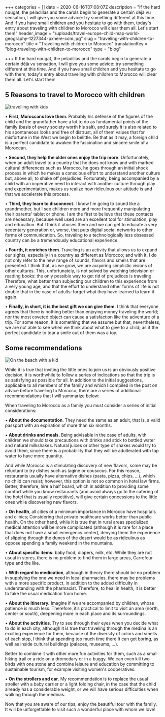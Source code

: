 +++
categories = []
date = 2020-06-16T07:08:07Z
description = "If the hard nougat, the peladillas and the carols begin to generate a certain déjà vu sensation, I will give you some advice: try something different at this time. And if you have small children and you hesitate to go with them, today's entry about traveling with children to Morocco will clear them all. Let's start then!"
header_image = "/uploads/travel-europe-child-map-world-geography-1227344-pxhere-com.jpg"
slug = "traveling-with-children-to-morocco"
title = "Traveling with children to Morocco"
translationKey = "blog-traveling-with-children-to-morocco"
type = "blog"

+++
If the hard nougat, the peladillas and the carols begin to generate a certain déjà vu sensation, I will give you some advice: try something different at this time. And if you have small children and you hesitate to go with them, today's entry about traveling with children to Morocco will clear them all. Let's start then!

## 5 Reasons to travel to Morocco with children

![travelling with kids](/uploads/beach-sea-sand-walking-people-girl-990054-pxhere-com.jpg "travelling with kids")

• **First, Moroccans love them**. Probably his defense of the figures of the child and the grandfather have a lot to do as fundamental points of the family (basis of every society worth his salt), and surely it is also related to his spontaneous looks and free of distrust, all of them values ​​that for misfortune in the West we begin to belittle. Be that as it may, a foreign child is a perfect candidate to awaken the fascination and sincere smile of a Moroccan.

• **Second, they help the older ones enjoy the trip more**. Unfortunately, when an adult travel to a country that he does not know and with marked cultural differences such as Morocco, he goes through an initial shock process in which he makes a conscious effort to understand another culture but, above all, to shake off prejudices. Fortunately, being accompanied by a child with an imperative need to interact with another culture through play and experimentation, makes us realize how ridiculous our attitude is and that we accelerate this process.

• **Third, they learn to disconnect**. I know I'm going to sound like a grandmother, but I see children more and more frequently manipulating their parents' tablet or phone. I am the first to believe that these contacts are necessary, because well used are an excellent tool for stimulation, play and education. But I think it abuses them and we can get to educate a very sedentary generation or, worse, that puts digital social networks to other forms of communication. So, traveling to a technologically less obsessed country can be a tremendously educational experience.

• **Fourth, it enriches them**. Traveling is an activity that allows us to expand our sights, especially in a country as different as Morocco; and with it, I do not only refer to the new range of sounds, flavors and smells that are presented. I think that, as we grow, we are acquiring simplistic visions of other cultures. This, unfortunately, is not solved by watching television or reading books: the only possible way to get rid of prejudices is traveling. Therefore, what better than subjecting our children to this experience from a very young age, and that the effort to understand other forms of life is not double that in the case of adults: forget what they have learned to learn it again.

• **Finally, in short, it is the best gift we can give them**. I think that everyone agrees that there is nothing better than enjoying money traveling the world; nor the most coveted object can cause a satisfaction like the adventure of a trip. For some reason, it is something that we assume but that, nevertheless, we are not able to see when we think about what to give to a child; as if the perfect candidate to tear a smile out of them was a toy.

## Some recommendations

![On the beach with a kid](/uploads/man-in-black-shirt-carrying-little-kid-on-his-shoulder-3968151.jpg "On the beach with a kid")

While it is true that inviting the little ones to join us is an obviously positive decision, it is worthwhile to follow a series of indications so that the trip is as satisfying as possible for all. In addition to the initial suggestions, applicable to all members of the family and which I compiled in the post on advice before traveling to Morocco, there are a series of additional recommendations that I will summarize below:

When traveling to Morocco as a family you must consider a series of initial considerations:

• **About the documentation**. They need the same as an adult, that is, a valid passport with an expiration of more than six months.

• **About drinks and meals**. Being advisable in the case of adults, with children we should take precautions with drinks and stick to bottled water and natural milkshakes. Natural juices or other type of shakes would try to avoid them, since there is a probability that they will be adulterated with tap water to have more quantity.

And while Morocco is a stimulating discovery of new flavors, some may be reluctant to try dishes such as tagine or couscous. For this reason, restaurants usually have alternative dishes (pasta, pizza, chips, ...), which no child can resist; however, this option is not so common in hotel law firms. Better, therefore, hire a half board, which in addition to providing some comfort while you know restaurants (and avoid always go to the catering of the hotel that is usually repetitive), will give certain concessions to the little ones while discovering new flavors.

• **On health**, all cities of a minimum importance in Morocco have hospitals and clinics; Considering that private healthcare works better than public health. On the other hand, while it is true that in rural areas specialized medical attention will be more complicated (although it is rare for a place that does not have a small emergency center), denying them the experience of slipping through the dunes of the desert would be as ridiculous as oppose spending a family weekend in the mountains.

• **About specific items:** baby food, diapers, milk, etc. While they are not usual in stores, there is no problem to find them in large areas, Carrefour type and the like.

• **With regard to medication**, although in theory there should be no problem in supplying the one we need in local pharmacies, there may be problems with a more specific product, in addition to the added difficulty in understanding with the pharmacist. Therefore, to heal in health, it is better to take the usual medication from home.

• **About the itinerary.** Imagine if we are accompanied by children, whose patience is much less. Therefore, it’s practical to limit to visit an area (north, center or south), deepening more in each place and its surroundings.

• **About the activities**. Try to see through their eyes when you decide what to do in each city, although it is true that traveling through the medina is an exciting experience for them, because of the diversity of colors and smells of each stop, I think that spending too much time there It can get boring, as well as inside cultural buildings (palaces, museums, ...).

Better to combine it with other more fun activities for them, such as a small hiking trail or a ride on a dromedary or in a buggy. We can even kill two birds with one stone and combine leisure and education by committing to sustainable tourism, for example visiting women's cooperatives.

• **On the strollers and car**. My recommendation is to replace the usual stroller with a baby carrier or a light folding chair, in the case that the child already has a considerable weight, or we will have serious difficulties when walking through the medinas.

Now that you are aware of our tips, enjoy the beautiful tour with the family. It will be unforgettable to visit such a wonderful place with whom we love!